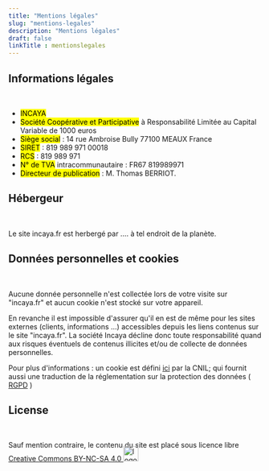 ```yaml
---
title: "Mentions légales"
slug: "mentions-legales"
description: "Mentions légales"
draft: false 
linkTitle : mentionslegales
---
```

## Informations légales
<br>

- <mark>INCAYA</mark>
- <mark>Société Coopérative et Participative</mark> à Responsabilité Limitée au Capital Variable de 1000 euros
- <mark>Siège social</mark> : 14 rue Ambroise Bully 77100 MEAUX France 
- <mark>SIRET</mark> : 819 989 971 00018
- <mark>RCS</mark> : 819 989 971  
- <mark>N° de TVA</mark> intracommunautaire : FR67 819989971
- <mark>Directeur de publication</mark> : M. Thomas BERRIOT.

## Hébergeur
<br>

Le site incaya.fr est herbergé par .... à tel endroit de la planète.

## Données personnelles et cookies
<br>

Aucune donnée personnelle n'est collectée lors de votre visite sur "incaya.fr" et aucun cookie n'est stocké sur votre appareil. 

En revanche il est impossible d'assurer qu'il en est de même pour les sites externes (clients, informations ...) accessibles depuis les liens contenus sur le site "incaya.fr". La société Incaya décline donc toute responsabilité quand aux risques éventuels de contenus illicites et/ou de collecte de données personnelles.

Pour plus d'informations : un cookie est défini [ici](https://www.cnil.fr/fr/cookies-et-autres-traceurs/regles/cookies/que-dit-la-loi) par la CNIL; qui fournit aussi une traduction de la réglementation sur la protection des données ( [RGPD](https://www.cnil.fr/fr/reglement-europeen-protection-donnees) ) 

## License
<br>

Sauf mention contraire, le contenu du site est placé sous licence libre [Creative Commons BY-NC-SA 4.0 <img src="/icons/by-nc-sa.eu.svg" alt="logo license Creative Commons BY-NC-SA 4.0" style="height:30px; margin-top:-6px;">](https://creativecommons.org/licenses/by-nc-sa/4.0/legalcode.fr)  